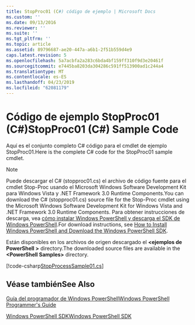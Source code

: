 ```yaml
---
title: StopProc01 (C#) código de ejemplo | Microsoft Docs
ms.custom: ''
ms.date: 09/13/2016
ms.reviewer: ''
ms.suite: ''
ms.tgt_pltfrm: ''
ms.topic: article
ms.assetid: 89796687-ae20-447a-a6b1-2f51b559d4e9
caps.latest.revision: 5
ms.openlocfilehash: 5a7acbfa2a283c6bda4bf159ff310f9d3e20461f
ms.sourcegitcommit: e7445ba8203da304286c591ff513900ad1c244a4
ms.translationtype: MT
ms.contentlocale: es-ES
ms.lasthandoff: 04/23/2019
ms.locfileid: "62081179"
---
```

# <a name="stopproc01-c-sample-code"></a><span data-ttu-id="921f2-102">Código de ejemplo StopProc01 (C#)</span><span class="sxs-lookup"><span data-stu-id="921f2-102">StopProc01 (C#) Sample Code</span></span>

<span data-ttu-id="921f2-103">Aquí es el conjunto completo C# código para el cmdlet de ejemplo StopProc01.</span><span class="sxs-lookup"><span data-stu-id="921f2-103">Here is the complete C# code for the StopProc01 sample cmdlet.</span></span>

> [!NOTE]
> <span data-ttu-id="921f2-104">Puede descargar el C# (stopproc01.cs) el archivo de código fuente para el cmdlet Stop-Proc usando el Microsoft Windows Software Development Kit para Windows Vista y .NET Framework 3.0 Runtime Components.</span><span class="sxs-lookup"><span data-stu-id="921f2-104">You can download the C# (stopproc01.cs) source file for the Stop-Proc cmdlet using the Microsoft Windows Software Development Kit for Windows Vista and .NET Framework 3.0 Runtime Components.</span></span> <span data-ttu-id="921f2-105">Para obtener instrucciones de descarga, vea [cómo instalar Windows PowerShell y descarga el SDK de Windows PowerShell](/powershell/developer/installing-the-windows-powershell-sdk).</span><span class="sxs-lookup"><span data-stu-id="921f2-105">For download instructions, see [How to Install Windows PowerShell and Download the Windows PowerShell SDK](/powershell/developer/installing-the-windows-powershell-sdk).</span></span>
>
> <span data-ttu-id="921f2-106">Están disponibles en los archivos de origen descargado el  **\<ejemplos de PowerShell >** directory.</span><span class="sxs-lookup"><span data-stu-id="921f2-106">The downloaded source files are available in the **\<PowerShell Samples>** directory.</span></span>

[!code-csharp[StopProcessSample01.cs](../../powershell-sdk-samples/SDK-2.0/csharp/StopProcessSample01/StopProcessSample01.cs#L11-L212 "StopProcessSample01.cs")]

## <a name="see-also"></a><span data-ttu-id="921f2-107">Véase también</span><span class="sxs-lookup"><span data-stu-id="921f2-107">See Also</span></span>

[<span data-ttu-id="921f2-108">Guía del programador de Windows PowerShell</span><span class="sxs-lookup"><span data-stu-id="921f2-108">Windows PowerShell Programmer's Guide</span></span>](./windows-powershell-programmer-s-guide.md)

[<span data-ttu-id="921f2-109">Windows PowerShell SDK</span><span class="sxs-lookup"><span data-stu-id="921f2-109">Windows PowerShell SDK</span></span>](../windows-powershell-reference.md)